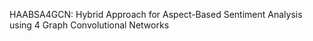HAABSA4GCN: Hybrid Approach for Aspect-Based Sentiment Analysis using 4 Graph Convolutional Networks
